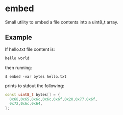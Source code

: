 # embed

Small utility to embed a file contents into a  uint8_t array.

## Example

If hello.txt file content is:

```txt
hello world
```

then running:

```shell
$ embed -var bytes hello.txt
```

prints to stdout the following:

```c++
const uint8_t bytes[] = {
  0x68,0x65,0x6c,0x6c,0x6f,0x20,0x77,0x6f,
  0x72,0x6c,0x64,
};
```